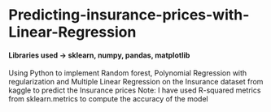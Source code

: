 # Predicting-insurance-prices-with-Linear-Regression
#### Libraries used -> sklearn, numpy, pandas, matplotlib
Using Python to implement Random forest, Polynomial Regression with regularization and Multiple Linear Regression on the Insurance dataset from kaggle to predict the Insurance prices
Note: I have used R-squared metrics from sklearn.metrics to compute the accuracy of the model
